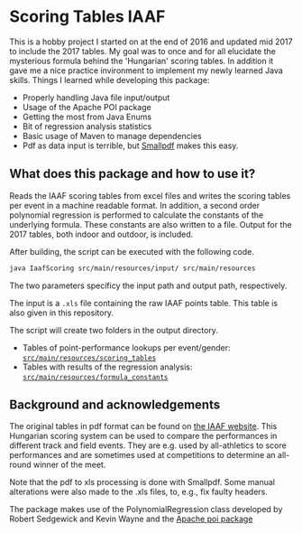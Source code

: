 # Scoring Tables IAAF
This is a hobby project I started on at the end of 2016 and updated mid 2017 to include the 2017 tables. My goal was to once and for all elucidate the mysterious formula behind the 'Hungarian' scoring tables. In addition it gave me a nice practice invironment to implement my newly learned Java skills. Things I learned while developing this package:

 - Properly handling Java file input/output
 - Usage of the Apache POI package
 - Getting the most from Java Enums
 - Bit of regression analysis statistics
 - Basic usage of Maven to manage dependencies
 - Pdf as data input is terrible, but [Smallpdf](http://www.smallpdf.com) makes this easy.

## What does this package and how to use it?
Reads the IAAF scoring tables from excel files and writes the scoring tables per event in a machine readable format.
In addition, a second order polynomial regression is performed to calculate the constants of the underlying formula.
These constants are also written to a file. Output for the 2017 tables, both indoor and outdoor, is included.

After building, the script can be executed with the following code. 
```bash
java IaafScoring src/main/resources/input/ src/main/resources
```
The two parameters specificy the input path and output path, respectively.

The input is a `.xls` file containing the raw IAAF points table. This table is also given in this repository.

The script will create two folders in the output directory.
 - Tables of point-performance lookups per event/gender: [`src/main/resources/scoring_tables`](/src/main/resources/tables)
 - Tables with results of the regression analysis: [`src/main/resources/formula_constants`](/src/main/resources/constants) 

## Background and acknowledgements
The original tables in pdf format can be found on [the IAAF website](https://www.iaaf.org/about-iaaf/documents/technical).
This Hungarian scoring system can be used to compare the performances in different track and field events. They are e.g. used by all-athletics to score performances and are sometimes used at competitions to determine an all-round winner of the meet.

Note that the pdf to xls processing is done with Smallpdf. Some manual alterations were also made to the .xls files, to, e.g., fix faulty headers.

The package makes use of the PolynomialRegression class developed by Robert Sedgewick and Kevin Wayne and the [Apache poi package](https://poi.apache.org/)
